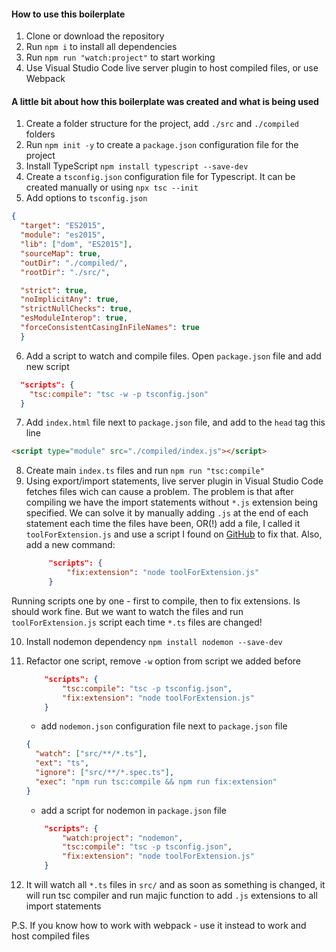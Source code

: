 #### How to use this boilerplate

1. Clone or download the repository
2. Run `npm i` to install all dependencies
3. Run `npm run "watch:project"` to start working
4. Use Visual Studio Code live server plugin to host compiled files, or use Webpack

#### A little bit about how this boilerplate was created and what is being used

1. Create a folder structure for the project, add `./src` and `./compiled` folders
2. Run `npm init -y` to create a `package.json` configuration file for the project
3. Install TypeScript `npm install typescript --save-dev`
4. Create a `tsconfig.json` configuration file for Typescript. It can be created manually or using `npx tsc --init`
5. Add options to `tsconfig.json`

```json
{
  "target": "ES2015",
  "module": "es2015",
  "lib": ["dom", "ES2015"],
  "sourceMap": true,
  "outDir": "./compiled/",
  "rootDir": "./src/",

  "strict": true,
  "noImplicitAny": true,
  "strictNullChecks": true,
  "esModuleInterop": true,
  "forceConsistentCasingInFileNames": true 
  }
```

6. Add a script to watch and compile files. Open `package.json` file and add new script

```json
  "scripts": {
    "tsc:compile": "tsc -w -p tsconfig.json"
  }
```

7. Add `index.html` file next to `package.json` file, and add to the `head` tag this line

```html
<script type="module" src="./compiled/index.js"></script>
```

8. Create main `index.ts` files and run `npm run "tsc:compile"`
9. Using export/import statements, live server plugin in Visual Studio Code fetches files wich can cause a problem. The problem is that after compiling we have the import statements without `*.js` extension being specified.
We can solve it by manually adding `.js` at the end of each statement each time the files have been, OR(!) add a file, I called it `toolForExtension.js` and use a script I found on [GitHub](https://github.com/microsoft/TypeScript/issues/16577) to fix that. Also, add a new command: 
   ```json
        "scripts": {
            "fix:extension": "node toolForExtension.js"
        }
   ```
Running scripts one by one - first to compile, then to fix extensions. Is should work fine. 
But we want to watch the files and run `toolForExtension.js` script each time `*.ts` files are changed!

10. Install nodemon dependency `npm install nodemon --save-dev`

11. Refactor one script, remove `-w` option from script we added before

    ```json
        "scripts": {
            "tsc:compile": "tsc -p tsconfig.json",
            "fix:extension": "node toolForExtension.js"
        }
    ```

    - add `nodemon.json` configuration file next to `package.json` file

    ```json
    {
      "watch": ["src/**/*.ts"],
      "ext": "ts",
      "ignore": ["src/**/*.spec.ts"],
      "exec": "npm run tsc:compile && npm run fix:extension"
    }
    ```

    - add a script for nodemon in `package.json` file

    ```json
        "scripts": {
            "watch:project": "nodemon",
            "tsc:compile": "tsc -p tsconfig.json",
            "fix:extension": "node toolForExtension.js"
        }
    ```

12. It will watch all `*.ts` files in `src/` and as soon as something is changed,
    it will run tsc compiler and run majic function to add `.js` extensions to all import statements

P.S. If you know how to work with webpack - use it instead to work and host compiled files

